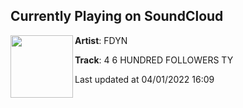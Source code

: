 ## Currently Playing on SoundCloud

[<img align="left" width="100" src="https://i1.sndcdn.com/avatars-Ammgvlz7bIwpzSPK-rDzZpw-t500x500.jpg">](https://soundcloud.com/lvia/4-6-hunnid-followers-ty)

**Artist**: FDYN 

**Track**: 4 6 HUNDRED FOLLOWERS TY

Last updated at 04/01/2022 16:09
